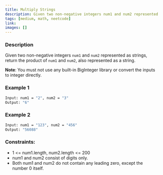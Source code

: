 ```yaml
---
title: Multiply Strings
description: Given two non-negative integers num1 and num2 represented as strings, return the product of num1 and num2, also represented as a string.
tags: [medium, math, neetcode]
link: 
images: []
---
```


### Description

Given two non-negative integers `num1` and `num2` represented as strings, return the product of `num1` and `num2`, also represented as a string.

**Note**: You must not use any built-in BigInteger library or convert the inputs to integer directly.

### Example 1

```bash
Input: num1 = "2", num2 = "3"
Output: "6"
```

### Example 2

```bash
Input: num1 = "123", num2 = "456"
Output: "56088"
```

### Constraints:

- 1 <= num1.length, num2.length <= 200
- num1 and num2 consist of digits only.
- Both num1 and num2 do not contain any leading zero, except the number 0 itself.